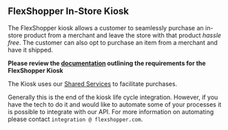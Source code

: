 ## FlexShopper In-Store Kiosk
The FlexShopper kiosk allows a customer to seamlessly purchase an in-store product from a merchant and leave the store with that product <i>hassle free</i>. The customer can also opt to purchase an item from a merchant and have it shipped.<br>

**Please review the [documentation](file:///Users/Savage/Desktop/apollo/docs/assets/SharedV2EndpointDocumentation.pdf) outlining the requirements for the FlexShopper Kiosk**

The Kiosk uses our [Shared Services](file:///Users/Savage/Desktop/apollo/docs/assets/SharedV2EndpointDocumentation.pdf) to facilitate purchases. 

Generally this is the end of the kiosk life cycle integration. However, if you have the tech to do it and would like to automate some of your processes it is possible to integrate with our API. For more information on automating please contact `integration @ flexshopper.com`.

